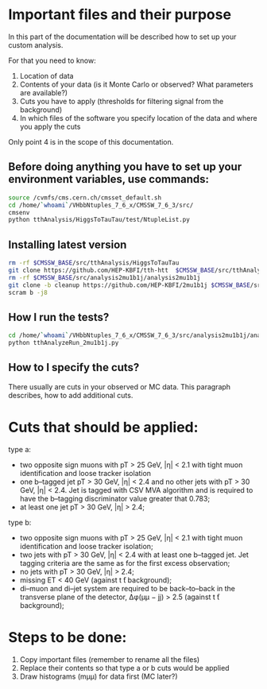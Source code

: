 # Important files and their purpose

In this part of the documentation will be described how to set up your custom analysis.

For that you need to know:

1. Location of data
2. Contents of your data (is it Monte Carlo or observed? What parameters are available?)
3. Cuts you have to apply (thresholds for filtering signal from the background)
4. In which files of the software you specify location of the data and where you apply the cuts

Only point 4 is in the scope of this documentation.


## Before doing anything you have to set up your environment variables, use commands:

```bash
source /cvmfs/cms.cern.ch/cmsset_default.sh
cd /home/`whoami`/VHbbNtuples_7_6_x/CMSSW_7_6_3/src/
cmsenv
python tthAnalysis/HiggsToTauTau/test/NtupleList.py
```


## Installing latest version

```bash
rm -rf $CMSSW_BASE/src/tthAnalysis/HiggsToTauTau
git clone https://github.com/HEP-KBFI/tth-htt  $CMSSW_BASE/src/tthAnalysis/HiggsToTauTau
rm -rf $CMSSW_BASE/src/analysis2mu1b1j/analysis2mu1b1j
git clone -b cleanup https://github.com/HEP-KBFI/2mu1b1j $CMSSW_BASE/src/analysis2mu1b1j/analysis2mu1b1j
scram b -j8

```


## How I run the tests?

```bash
cd /home/`whoami`/VHbbNtuples_7_6_x/CMSSW_7_6_3/src/analysis2mu1b1j/analysis2mu1b1j/test
python tthAnalyzeRun_2mu1b1j.py
```


## How to I specify the cuts?

There usually are cuts in your observed or MC data. This paragraph describes,
how to add additional cuts.


# Cuts that should be applied:

type a:

* two opposite sign muons with pT > 25 GeV, |η| < 2.1 with tight muon identification and loose tracker isolation
* one b–tagged jet pT > 30 GeV, |η| < 2.4 and no other jets with pT > 30 GeV, |η| < 2.4. Jet is tagged with CSV MVA algorithm and is required to have the b–tagging discriminator value greater that 0.783;
* at least one jet pT > 30 GeV, |η| > 2.4;

type b:

* two opposite sign muons with pT > 25 GeV, |η| < 2.1 with tight muon identification and loose tracker isolation;
* two jets with pT > 30 GeV, |η| < 2.4 with at least one b–tagged jet. Jet tagging criteria are the same as for the first excess observation;
* no jets with pT > 30 GeV, |η| > 2.4;
* missing ET < 40 GeV (against t ̄t background);
* di–muon and di–jet system are required to be back–to–back in the transverse plane of the detector, ∆φ(μμ − jj) > 2.5 (against t ̄t background);


# Steps to be done:

1. Copy important files (remember to rename all the files)
2. Replace their contents so that type a or b cuts would be applied
3. Draw histograms (mμμ) for data first (MC later?)
